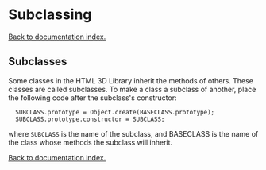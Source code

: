 # Subclassing

[Back to documentation index.](index.md)

<a id=Subclasses></a>
## Subclasses

Some classes in the HTML 3D Library inherit the methods of others.  These classes
are called subclasses.  To make a class a subclass of another, place the following code
after the subclass's constructor:

      SUBCLASS.prototype = Object.create(BASECLASS.prototype);
      SUBCLASS.prototype.constructor = SUBCLASS;

where `SUBCLASS` is the name of the subclass, and BASECLASS is the name
of the class whose methods the subclass will inherit.

[Back to documentation index.](index.md)
